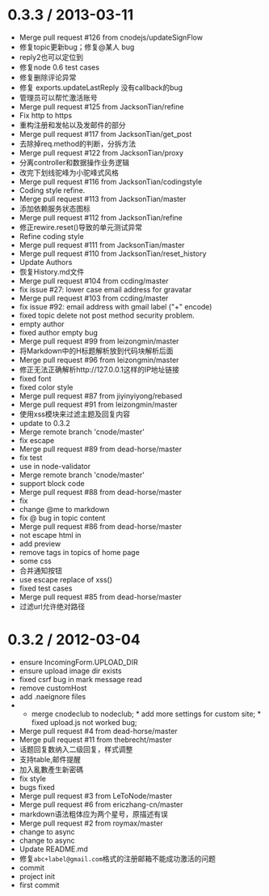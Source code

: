 
0.3.3 / 2013-03-11 
==================

  * Merge pull request #126 from cnodejs/updateSignFlow
  * 修复topic更新bug；修复@某人 bug
  * reply2也可以定位到
  * 修复node 0.6 test cases
  * 修复删除评论异常
  * 修复 exports.updateLastReply 没有callback的bug
  * 管理员可以帮忙激活账号
  * Merge pull request #125 from JacksonTian/refine
  * Fix http to https
  * 重构注册和发帖以及发邮件的部分
  * Merge pull request #117 from JacksonTian/get_post
  * 去除掉req.method的判断，分拆方法
  * Merge pull request #122 from JacksonTian/proxy
  * 分离controller和数据操作业务逻辑
  * 改完下划线驼峰为小驼峰式风格
  * Merge pull request #116 from JacksonTian/codingstyle
  * Coding style refine.
  * Merge pull request #113 from JacksonTian/master
  * 添加依赖服务状态图标
  * Merge pull request #112 from JacksonTian/refine
  * 修正rewire.reset()导致的单元测试异常
  * Refine coding style
  * Merge pull request #111 from JacksonTian/master
  * Merge pull request #110 from JacksonTian/reset_history
  * Update Authors
  * 恢复History.md文件
  * Merge pull request #104 from ccding/master
  * fix issue #27: lower case email address for gravatar
  * Merge pull request #103 from ccding/master
  * fix issue #92: email address with gmail label ("+" encode)
  * fixed topic delete not post method security problem.
  * empty author
  * fixed author empty bug
  * Merge pull request #99 from leizongmin/master
  * 将Markdown中的H标题解析放到代码块解析后面
  * Merge pull request #96 from leizongmin/master
  * 修正无法正确解析http://127.0.0.1这样的IP地址链接
  * fixed font
  * fixed color style
  * Merge pull request #87 from jiyinyiyong/rebased
  * Merge pull request #91 from leizongmin/master
  * 使用xss模块来过滤主题及回复内容
  * update to 0.3.2
  * Merge remote branch 'cnode/master'
  * fix escape
  * Merge pull request #89 from dead-horse/master
  * fix test
  * use  in node-validator
  * Merge remote branch 'cnode/master'
  * support block code
  * Merge pull request #88 from dead-horse/master
  * fix
  * change @me to markdown
  * fix @ bug in topic content
  * Merge pull request #86 from dead-horse/master
  * not escape html in
  * add preview
  * remove tags in topics of home page
  * some css
  * 合并通知按钮
  * use escape replace of xss()
  * fixed test cases
  * Merge pull request #85 from dead-horse/master
  * 过滤url允许绝对路径

0.3.2 / 2012-03-04 
==================

  * ensure IncomingForm.UPLOAD_DIR
  * ensure upload image dir exists
  * fixed csrf bug in mark message read
  * remove customHost
  * add .naeignore files
  * * merge cnodeclub to nodeclub; * add more settings for custom site; * fixed upload.js not worked bug;
  * Merge pull request #4 from dead-horse/master
  * Merge pull request #11 from thebrecht/master
  * 话题回复数纳入二级回复，样式调整
  * 支持table,邮件提醒
  * 加入亂數產生新密碼
  * fix style
  * bugs fixed
  * Merge pull request #3 from LeToNode/master
  * Merge pull request #6 from ericzhang-cn/master
  * markdown语法粗体应为两个星号，原描述有误
  * Merge pull request #2 from roymax/master
  * change to async
  * change to async
  * Update README.md
  * 修复`abc+label@gmail.com`格式的注册邮箱不能成功激活的问题
  * commit
  * project init
  * first commit
